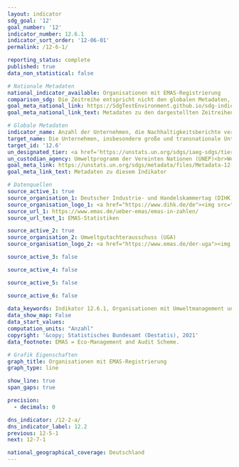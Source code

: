 ```yaml
---
layout: indicator    
sdg_goal: '12'    
goal_number: '12'    
indicator_number: 12.6.1    
indicator_sort_order: '12-06-01'    
permalink: /12-6-1/    

reporting_status: complete    
published: true    
data_non_statistical: false    

# Nationale Metadaten    
national_indicator_available: Organisationen mit EMAS-Registrierung    
comparison_sdg: Die Zeitreihe entspricht nicht den globalen Metadaten, bietet aber zusätzliche Informationen.    
goal_meta_national_link: https://SdgTestEnvironment.github.io/sdg-indicators/public/MetaDe/12.6.1.pdf    
goal_meta_national_link_text: Metadaten zu den dargestellten Zeitreihen    

# Globale Metadaten    
indicator_name: Anzahl der Unternehmen, die Nachhaltigkeitsberichte veröffentlichen    
target_name: Die Unternehmen, insbesondere große und transnationale Unternehmen, dazu ermutigen, nachhaltige Verfahren einzuführen und in ihre Berichterstattung Nachhaltigkeitsinformationen aufzunehmen    
target_id: '12.6'    
un_designated_tier: <a href='https://unstats.un.org/sdgs/iaeg-sdgs/tier-classification/' title='Klicken Sie hier um weitere Informationen zur UN-Tier-Klassifikation zu erhalten.'  target='_blank'>Tier II</a>    
un_custodian_agency: Umweltprogramm der Vereinten Nationen (UNEP)<br>Welthandels- und Entwicklungskonferenz (UNCTAD)    
goal_meta_link: https://unstats.un.org/sdgs/metadata/files/Metadata-12-06-01.pdf    
goal_meta_link_text: Metadaten zu diesem Indikator        

# Datenquellen
source_active_1: true
source_organisation_1: Deutscher Industrie- und Handelskammertag (DIHK)
source_organisation_logo_1: <a href="https://www.dihk.de/de"><img src="https://g205sdgs.github.io/sdg-indicators/public/OrgImgDe/dihk.png" alt="Logo dihk" style="height:60px; width:148px"/></a>
source_url_1: https://www.emas.de/ueber-emas/emas-in-zahlen/
source_url_text_1: EMAS-Statistiken

source_active_2: true
source_organisation_2: Umweltgutachterausschuss (UGA)
source_organisation_logo_2: <a href="https://www.emas.de/der-uga"><img src="https://g205sdgs.github.io/sdg-indicators/public/OrgImgDe/uga.png" alt="Logo uga" style="height:60px; width:148px"/></a>

source_active_3: false

source_active_4: false

source_active_5: false

source_active_6: false
    
data_keywords: Indikator 12.6.1, Organisationen mit Umweltmanagement und Registrierung bei der Umweltprüfung (EMAS), Umweltprogramm der Vereinten Nationen (UNEP), Welthandels- und Entwicklungskonferenz (UNCTAD)    
data_show_map: False    
data_start_values:     
computation_units: "Anzahl"    
copyright: '&copy; Statistisches Bundesamt (Destatis), 2021'    
data_footnote: EMAS = Eco-Management and Audit Scheme.    

# Grafik Eigenschaften    
graph_title: Organisationen mit EMAS-Registrierung    
graph_type: line    

show_line: true
span_gaps: true

precision:
  - decimals: 0    

dns_indicator: /12-2-a/
dns_indicator_label: 12.2
previous: 12-5-1    
next: 12-7-1    

national_geographical_coverage: Deutschland    
---
```


<span></span>